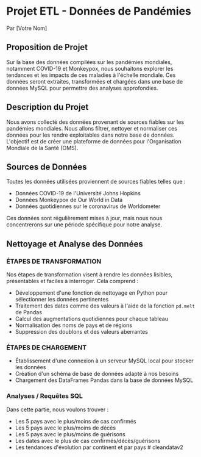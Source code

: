 # Projet ETL - Données de Pandémies
Par [Votre Nom]

## Proposition de Projet
Sur la base des données compilées sur les pandémies mondiales, notamment COVID-19 et Monkeypox, nous souhaitons explorer les tendances et les impacts de ces maladies à l'échelle mondiale.
Ces données seront extraites, transformées et chargées dans une base de données MySQL pour permettre des analyses approfondies.

## Description du Projet
Nous avons collecté des données provenant de sources fiables sur les pandémies mondiales. Nous allons filtrer, nettoyer et normaliser ces données pour les rendre exploitables dans notre base de données. L'objectif est de créer une plateforme de données pour l'Organisation Mondiale de la Santé (OMS).

## Sources de Données
Toutes les données utilisées proviennent de sources fiables telles que :
- Données COVID-19 de l'Université Johns Hopkins
- Données Monkeypox de Our World in Data
- Données quotidiennes sur le coronavirus de Worldometer

Ces données sont régulièrement mises à jour, mais nous nous concentrerons sur une période spécifique pour notre analyse.

## Nettoyage et Analyse des Données

### ÉTAPES DE TRANSFORMATION
Nos étapes de transformation visent à rendre les données lisibles, présentables et faciles à interroger. Cela comprend :
  * Développement d'une fonction de nettoyage en Python pour sélectionner les données pertinentes
  * Traitement des dates comme des valeurs à l'aide de la fonction `pd.melt` de Pandas
  * Calcul des augmentations quotidiennes pour chaque tableau
  * Normalisation des noms de pays et de régions
  * Suppression des doublons et des valeurs aberrantes

### ÉTAPES DE CHARGEMENT
  * Établissement d'une connexion à un serveur MySQL local pour stocker les données
  * Création d'un schéma de base de données adapté à nos besoins
  * Chargement des DataFrames Pandas dans la base de données MySQL

### Analyses / Requêtes SQL
Dans cette partie, nous voulons trouver :
  * Les 5 pays avec le plus/moins de cas confirmés
  * Les 5 pays avec le plus/moins de décès
  * Les 5 pays avec le plus/moins de guérisons
  * Les dates avec le plus de cas confirmés/décès/guérisons
  * Les tendances d'évolution par continent et par pays
#   c l e a n d a t a v 2  
 